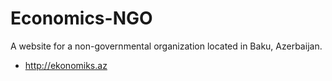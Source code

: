 # Economics-NGO
A website for a non-governmental organization located in Baku, Azerbaijan. 
- http://ekonomiks.az
